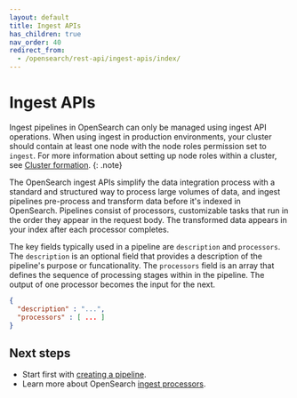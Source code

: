 ```yaml
---
layout: default
title: Ingest APIs
has_children: true
nav_order: 40
redirect_from:
  - /opensearch/rest-api/ingest-apis/index/
---
```


# Ingest APIs

Ingest pipelines in OpenSearch can only be managed using ingest API operations. When using ingest in production environments, your cluster should contain at least one node with the node roles permission set to `ingest`. For more information about setting up node roles within a cluster, see [Cluster formation]({{site.url}}{{site.baseurl}}/opensearch/cluster/).
{: .note}

The OpenSearch ingest APIs simplify the data integration process with a standard and structured way to process large volumes of data, and ingest pipelines pre-process and transform data before it's indexed in OpenSearch. Pipelines consist of processors, customizable tasks that run in the order they appear in the request body. The transformed data appears in your index after each processor completes.

The key fields typically used in a pipeline are `description` and `processors`. The `description` is an optional field that provides a description of the pipeline's purpose or funcationality. The `processors` field is an array that defines the sequence of processing stages within in the pipeline. The output of one processor becomes the input for the next.

```json
{
  "description" : "...",
  "processors" : [ ... ]
}
```

## Next steps

- Start first with [creating a pipeline]({{site.url}}{{site.baseurl}}/api-reference/ingest-apis/create-update-ingest/).
- Learn more about OpenSearch [ingest processors]({{site.url}}{{site.baseurl}}/<index-page-in-progess>).
